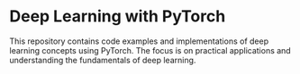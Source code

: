 # Deep Learning with PyTorch

This repository contains code examples and implementations of deep learning concepts using PyTorch. The focus is on practical applications and understanding the fundamentals of deep learning.
